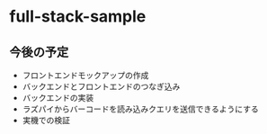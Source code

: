 # full-stack-sample
## 今後の予定
- フロントエンドモックアップの作成
- バックエンドとフロントエンドのつなぎ込み
- バックエンドの実装
- ラズパイからバーコードを読み込みクエリを送信できるようにする
- 実機での検証
